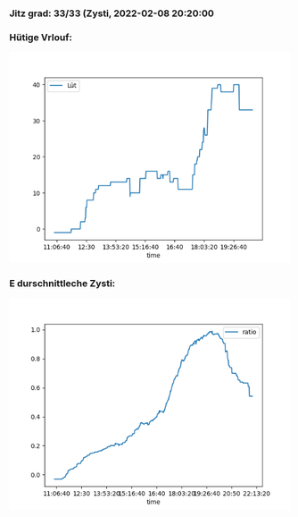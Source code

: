### Jitz grad: 33/33 (Zysti, 2022-02-08 20:20:00

### Hütige Vrlouf:
![Graph](Today.png)

### E durschnittleche Zysti:
![Graph](Zysti.png)